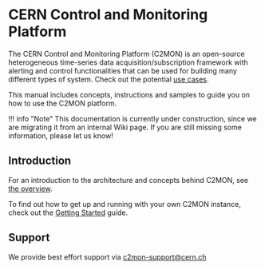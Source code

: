 # CERN Control and Monitoring Platform

The CERN Control and Monitoring Platform (C2MON) is an open-source heterogeneous time-series data acquisition/subscription framework with alerting and
control functionalities that can be used for building many different types of system. Check out the potential [use cases](overview/#use-cases).

This manual includes concepts, instructions and samples to guide you on how to use the C2MON platform.

!!! info "Note"
    This documentation is currently under construction, since we are migrating it from an internal Wiki page.
    If you are still missing some information, please let us know!

## Introduction

For an introduction to the architecture and concepts behind C2MON, see [the overview](overview).

To find out how to get up and running with your own C2MON instance, check out the [Getting Started](getting-started) guide.

## Support

We provide best effort support via <c2mon-support@cern.ch>
